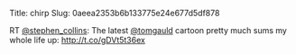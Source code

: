 Title: chirp
Slug: 0aeea2353b6b133775e24e677d5df878

RT <a href="http://twitter.com/stephen_collins">@stephen_collins</a>: The latest <a href="http://twitter.com/tomgauld">@tomgauld</a> cartoon pretty much sums my whole life up: <a href="http://t.co/gDVt5t36ex">http://t.co/gDVt5t36ex</a>
